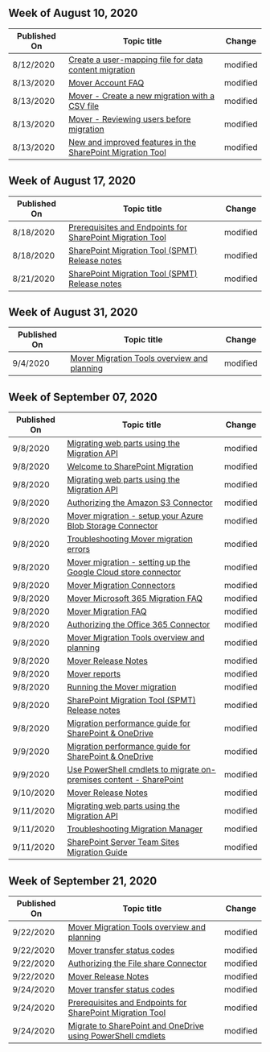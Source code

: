 <!-- This file is generated automatically each week. Changes made to this file will be overwritten.-->



## Week of August 10, 2020


| Published On |Topic title | Change |
|------|------------|--------|
| 8/12/2020 | [Create a user-mapping file for data content migration](/SharepointMigration/create-a-user-mapping-file-for-data-content-migration) | modified |
| 8/13/2020 | [Mover Account FAQ](/SharepointMigration/mover-account-faq) | modified |
| 8/13/2020 | [Mover - Create a new migration with a CSV file](/SharepointMigration/mover-create-migration-csv) | modified |
| 8/13/2020 | [Mover - Reviewing users before migration](/SharepointMigration/mover-review-users) | modified |
| 8/13/2020 | [New and improved features in the SharePoint Migration Tool](/SharepointMigration/new-and-improved-features-in-the-sharepoint-migration-tool) | modified |


## Week of August 17, 2020


| Published On |Topic title | Change |
|------|------------|--------|
| 8/18/2020 | [Prerequisites and Endpoints for SharePoint Migration Tool](/SharepointMigration/spmt-prerequisites) | modified |
| 8/18/2020 | [SharePoint Migration Tool (SPMT) Release notes](/SharepointMigration/new-and-improved-features-in-the-sharepoint-migration-tool) | modified |
| 8/21/2020 | [SharePoint Migration Tool (SPMT) Release notes](/SharepointMigration/new-and-improved-features-in-the-sharepoint-migration-tool) | modified |


## Week of August 31, 2020


| Published On |Topic title | Change |
|------|------------|--------|
| 9/4/2020 | [Mover Migration Tools overview and planning](/SharepointMigration/mover-plan-migration) | modified |


## Week of September 07, 2020


| Published On |Topic title | Change |
|------|------------|--------|
| 9/8/2020 | [Migrating web parts using the Migration API](/SharepointMigration/migration-web-parts-migrationapi) | modified |
| 9/8/2020 | [Welcome to SharePoint Migration](/SharepointMigration/index) | modified |
| 9/8/2020 | [Migrating web parts using the Migration API](/SharepointMigration/migrate-webparts-api) | modified |
| 9/8/2020 | [Authorizing the Amazon S3 Connector](/SharepointMigration/mover-amazons3) | modified |
| 9/8/2020 | [Mover migration - setup your Azure Blob Storage Connector](/SharepointMigration/mover-azureblob) | modified |
| 9/8/2020 | [Troubleshooting Mover migration errors](/SharepointMigration/mover-error-faq) | modified |
| 9/8/2020 | [Mover migration - setting up the Google Cloud store connector](/SharepointMigration/mover-googlecloudstore) | modified |
| 9/8/2020 | [Mover Migration Connectors](/SharepointMigration/mover-manage-connectors) | modified |
| 9/8/2020 | [Mover Microsoft 365 Migration FAQ](/SharepointMigration/mover-microsoft-365-faq) | modified |
| 9/8/2020 | [Mover Migration FAQ](/SharepointMigration/mover-migration-faq) | modified |
| 9/8/2020 | [Authorizing the Office 365 Connector](/SharepointMigration/mover-o365) | modified |
| 9/8/2020 | [Mover Migration Tools overview and planning](/SharepointMigration/mover-plan-migration) | modified |
| 9/8/2020 | [Mover Release Notes](/SharepointMigration/mover-release-notes) | modified |
| 9/8/2020 | [Mover reports](/SharepointMigration/mover-reports) | modified |
| 9/8/2020 | [Running the Mover migration](/SharepointMigration/mover-running-migration) | modified |
| 9/8/2020 | [SharePoint Migration Tool (SPMT) Release notes](/SharepointMigration/new-and-improved-features-in-the-sharepoint-migration-tool) | modified |
| 9/8/2020 | [Migration performance guide for SharePoint & OneDrive](/SharepointMigration/sharepoint-online-and-onedrive-migration-speed) | modified |
| 9/9/2020 | [Migration performance guide for SharePoint & OneDrive](/SharepointMigration/sharepoint-online-and-onedrive-migration-speed) | modified |
| 9/9/2020 | [Use PowerShell cmdlets to migrate on-premises content - SharePoint](/SharepointMigration/upload-on-premises-content-to-sharepoint-online-using-powershell-cmdlets) | modified |
| 9/10/2020 | [Mover Release Notes](/SharepointMigration/mover-release-notes) | modified |
| 9/11/2020 | [Migrating web parts using the Migration API](/SharepointMigration/migrate-webparts-api) | modified |
| 9/11/2020 | [Troubleshooting Migration Manager](/SharepointMigration/mm-troubleshoot) | modified |
| 9/11/2020 | [SharePoint Server Team Sites Migration Guide](/SharepointMigration/sp-teams-sites-migration-guide) | modified |


## Week of September 21, 2020


| Published On |Topic title | Change |
|------|------------|--------|
| 9/22/2020 | [Mover Migration Tools overview and planning](/SharepointMigration/mover-plan-migration) | modified |
| 9/22/2020 | [Mover transfer status codes](/SharepointMigration/mover-transfer-status-codes) | modified |
| 9/22/2020 | [Authorizing the File share Connector](/SharepointMigration/mover-fileshare) | modified |
| 9/22/2020 | [Mover Release Notes](/SharepointMigration/mover-release-notes) | modified |
| 9/24/2020 | [Mover transfer status codes](/SharepointMigration/mover-transfer-status-codes) | modified |
| 9/24/2020 | [Prerequisites and Endpoints for SharePoint Migration Tool](/SharepointMigration/spmt-prerequisites) | modified |
| 9/24/2020 | [Migrate to SharePoint and OneDrive using PowerShell cmdlets](/SharepointMigration/overview-spmt-ps-cmdlets) | modified |

